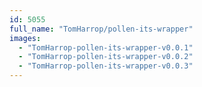 ```yaml
---
id: 5055
full_name: "TomHarrop/pollen-its-wrapper"
images: 
  - "TomHarrop-pollen-its-wrapper-v0.0.1"
  - "TomHarrop-pollen-its-wrapper-v0.0.2"
  - "TomHarrop-pollen-its-wrapper-v0.0.3"
---
```

